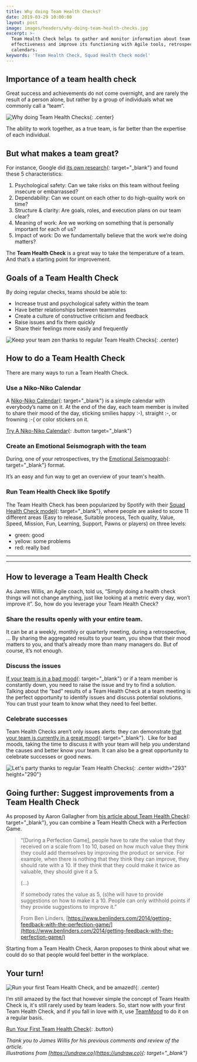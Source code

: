 ```yaml
---
title: Why doing Team Health Checks?
date: 2019-03-29 10:00:00
layout: post
image: images/headers/why-doing-team-health-checks.jpg
excerpt: >-
  Team Health Check helps to gather and monitor information about team
  effectiveness and improve its functioning with Agile tools, retrospective, and
  calendars.
keywords: 'Team Health Check, Squad Health Check model'
---
```


## Importance of a team health check

Great success and achievements do not come overnight, and are rarely the result of a person alone, but rather by a group of individuals what we commonly call a “team”.

![Why doing Team Health Checks](/uploads/proverb-1.png "Why doing Team Health Checks"){: .center}

The ability to work together, as a true team, is far better than the expertise of each individual.

## But what makes a team great?

For instance, Google did [its own research](https://rework.withgoogle.com/blog/five-keys-to-a-successful-google-team/){: target="_blank"} and found these 5 characteristics:

1. Psychological safety: Can we take risks on this team without feeling insecure or embarrassed?
2. Dependability: Can we count on each other to do high-quality work on time?
3. Structure & clarity: Are goals, roles, and execution plans on our team clear?
4. Meaning of work: Are we working on something that is personally important for each of us?
5. Impact of work: Do we fundamentally believe that the work we’re doing matters?

The **Team Health Check** is a great way to take the temperature of a team. And that’s a starting point for improvement.

## Goals of a Team Health Check

By doing regular checks, teams should be able to:

* Increase trust and psychological safety within the team
* Have better relationships between teammates
* Create a culture of constructive criticism and feedback
* Raise issues and fix them quickly
* Share their feelings more easily and frequently

![Keep your team zen thanks to regular Team Health Checks](/uploads/meditation-1.png "Keep your team zen thanks to regular Team Health Checks"){: .center}

## How to do a Team Health Check

There are many ways to run a Team Health Check.

### Use a Niko-Niko Calendar

A [Niko-Niko Calendar](https://blog.teammood.com/2018/07/24/evaluating-your-teams-health-with-the-niko-niko-calendar.html){: target="_blank"} is a simple calendar with everybody’s name on it. At the end of the day, each team member is invited to share their mood of the day, sticking smilies happy :-), straight :-, or frowning :-( or color stickers on it.

[Try A Niko-Niko Calendar](https://www.teammood.com/en/niko-niko){: .button target="_blank"}

### Create an Emotional Seismograph with the team

During, one of your retrospectives, try the [Emotional Seismograph](https://blog.teammood.com/2018/10/30/the-emotional-seismograph-a-fun-and-effective-retrospective-format.html){: target="_blank"} format.

It’s an easy and fun way to get an overview of your team's health.

### Run Team Health Check like Spotify

The Team Health Check has been popularized by Spotify with their [Squad Health Check model](https://labs.spotify.com/2014/09/16/squad-health-check-model/){: target="_blank"}, where people are asked to score 11 different areas (Easy to release, Suitable process, Tech quality, Value, Speed, Mission, Fun, Learning, Support, Pawns or players) on three levels:

* green: good
* yellow: some problems
* red: really bad

<hr/>
<div class="wishpond-campaign" data-wishpond-id="2520447" data-wishpond-href="https://embedded.wishpondpages.com/lp/2520447/"></div>
<hr/>

## How to leverage a Team Health Check

As James Willis, an Agile coach, told us, “Simply doing a health check things will not change anything, just like looking at a metric every day, won’t improve it”. So, how do you leverage your Team Health Check?

### Share the results openly with your entire team.

It can be at a weekly, monthly or quarterly meeting, during a retrospective, … By sharing the aggregated results to your team, you show that their mood matters to you, and that’s already more than many managers do. But of course, it’s not enough.

### Discuss the issues

[If your team is in a bad mood](https://blog.teammood.com/2018/05/16/your-team-is-in-a-bad-mood-heres-what-you-need-to-do.html){: target="_blank"} or if a team member is constantly down, you need to raise the issue and try to find a solution. Talking about the “bad” results of a Team Health Check at a team meeting is the perfect opportunity to identify issues and discuss potential solutions. You can trust your team to know what they need to feel better.

### Celebrate successes

Team Health Checks aren’t only issues alerts: they can demonstrate [that your team is currently in a great mood](https://blog.teammood.com/2018/06/12/how-to-leverage-your-teams-good-mood.html){: target="_blank"}. &nbsp;Like for bad moods, taking the time to discuss it with your team will help you understand the causes and better know your team. It can also be a great opportunity to celebrate successes or good news.

![Let's party thanks to regular Team Health Checks](/uploads/team-health-chack-party.png "Let's party thanks to regular Team Health Checks"){: .center width="293" height="290"}

## Going further: Suggest improvements from a Team Health Check

As proposed by Aaron Gallagher from [his article about Team Health Check](https://www.linkedin.com/pulse/team-temp-aka-health-check-aaron-gallagher/){: target="_blank"}, you can combine a Team Health Check with a Perfection Game.

> “\[During a Perfection Game\], people have to rate the value that they received on a scale from 1 to 10, based on how much value they think they could add themselves by improving the product or service. For example, when there is nothing that they think they can improve, they should rate with a 10. If they think that they could make it twice as valuable, they should give it a 5.
>
>
> (…)
>
>
> If somebody rates the value as 5, (s)he will have to provide suggestions on how to make it a 10. People can only withhold points if they provide suggestions to improve it.”
>
>
> From Ben Linders, [https://www.benlinders.com/2014/getting-feedback-with-the-perfection-game/](https://www.benlinders.com/2014/getting-feedback-with-the-perfection-game/)

Starting from a Team Health Check, Aaron proposes to think about what we could do so that people would feel better in the workplace.

## Your turn\!

![Run your first Team Health Check, and be amazed!](/uploads/dance-the-music-1.png "Run your first Team Health Check, and be amazed!"){: .center}

I’m still amazed by the fact that however simple the concept of Team Health Check is, it's still rarely used by team leaders. So, start now with your first Team Health Check, and if you fall in love with it, use [TeamMood](https://www.teammood.com/en/continuous-improvement/) to do it on a regular basis.

[Run Your First Team Health Check](https://www.teammood.com/en/continuous-improvement/){: .button}

*Thank you to James Willis for his previous comments and review of the article.<br>Illustrations from&nbsp;[https://undraw.co](https://undraw.co){: target="_blank"}*